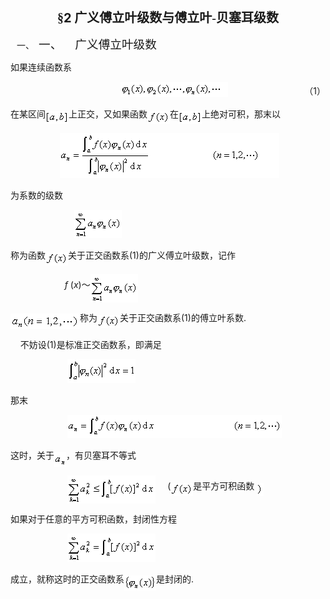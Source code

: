 <div class=Section1>
<p class=MsoNormal align=center style='text-align:center'><b><span lang=ZH-CN
style='font-size:15.0pt;font-family:宋体_GB2312'>§</span></b><b><span lang=EN-US
style='font-size:15.0pt'>2 </span></b><b><span lang=ZH-CN style='font-size:
15.0pt;font-family:宋体_GB2312'>广义傅立叶级数与傅立叶</span></b><span lang=EN-US
style='font-size:15.0pt;font-family:宋体_GB2312'>-</span><b><span lang=ZH-CN
style='font-size:15.0pt;font-family:宋体_GB2312'>贝塞耳级数</span></b></p>
<p class=MsoNormal style='margin-left:36.0pt;text-indent:-28.5pt'><span
lang=EN-US>一、<span style='font:7.0pt "Times New Roman"'>&nbsp;&nbsp; </span></span><span
lang=ZH-CN style='font-size:14.0pt;font-family:宋体_GB2312'>一、</span><span
lang=EN-US style='font-size:7.0pt'>&nbsp;&nbsp;&nbsp;&nbsp;&nbsp;&nbsp;&nbsp; </span><span
lang=ZH-CN style='font-size:14.0pt;font-family:宋体_GB2312'>广义傅立叶级数</span></p>
<p class=MsoNormal><span lang=ZH-CN style='font-family:宋体_GB2312'>如果连续函数系</span></p>
<p class=MsoNormal align=right style='text-align:right'><span lang=EN-US>&nbsp;&nbsp;&nbsp;&nbsp;&nbsp;&nbsp;&nbsp;&nbsp;&nbsp;&nbsp;&nbsp;&nbsp;&nbsp;&nbsp;&nbsp;
<sub><img width=172 height=24
src="res/17e9d95da129bdd93c34fb6cc6aaaa52_5693_files/image002.gif"
u1:shapes="_x0000_i1025"></sub>&nbsp;&nbsp;&nbsp;&nbsp;&nbsp;&nbsp;&nbsp;&nbsp;&nbsp;&nbsp;&nbsp;&nbsp;&nbsp;&nbsp;&nbsp;&nbsp;&nbsp;&nbsp;&nbsp;&nbsp;&nbsp;&nbsp;&nbsp;&nbsp;&nbsp;&nbsp;&nbsp;&nbsp;&nbsp;&nbsp;&nbsp;</span><span
lang=ZH-CN style='font-family:宋体_GB2312'>（</span><span lang=EN-US>1</span><span
lang=ZH-CN style='font-family:宋体_GB2312'>）</span></p>
<p class=MsoNormal><span lang=ZH-CN style='font-family:宋体_GB2312'>在某区间</span><sub><span
lang=EN-US><img width=37 height=21
src="res/17e9d95da129bdd93c34fb6cc6aaaa52_5693_files/image004.gif"
u1:shapes="_x0000_i1026" align=absmiddle></span></sub><span lang=ZH-CN
style='font-family:宋体_GB2312'>上正交，又如果函数</span><sub><span lang=EN-US><img
width=36 height=21 src="res/17e9d95da129bdd93c34fb6cc6aaaa52_5693_files/image006.gif"
u1:shapes="_x0000_i1027" align=absmiddle></span></sub><span lang=ZH-CN
style='font-family:宋体_GB2312'>在</span><sub><span lang=EN-US><img width=37
height=21 src="res/17e9d95da129bdd93c34fb6cc6aaaa52_5693_files/image008.gif"
u1:shapes="_x0000_i1028" align=absmiddle></span></sub><span lang=ZH-CN
style='font-family:宋体_GB2312'>上绝对可积，那末以</span></p>
<p class=MsoNormal><span lang=EN-US>&nbsp;&nbsp;&nbsp;&nbsp;&nbsp;&nbsp;&nbsp;&nbsp;&nbsp;&nbsp;&nbsp;&nbsp;&nbsp;&nbsp;&nbsp;&nbsp;&nbsp;&nbsp;&nbsp;
<sub><img width=351 height=72
src="res/17e9d95da129bdd93c34fb6cc6aaaa52_5693_files/image010.gif"
u1:shapes="_x0000_i1029"></sub>&nbsp;</span></p>
<p class=MsoNormal><span lang=ZH-CN style='font-family:宋体_GB2312'>为系数的级数</span></p>
<p class=MsoNormal><span lang=EN-US>&nbsp;&nbsp;&nbsp;&nbsp;&nbsp;&nbsp;&nbsp;&nbsp;&nbsp;&nbsp;&nbsp;&nbsp;&nbsp;&nbsp;&nbsp;&nbsp;&nbsp;&nbsp;&nbsp;&nbsp;&nbsp;&nbsp;&nbsp;&nbsp;&nbsp;
<sub><img width=76 height=45
src="res/17e9d95da129bdd93c34fb6cc6aaaa52_5693_files/image012.gif"
u1:shapes="_x0000_i1030"></sub></span></p>
<p class=MsoNormal><span lang=ZH-CN style='font-family:宋体_GB2312'>称为函数</span><sub><span
lang=EN-US><img width=36 height=21
src="res/17e9d95da129bdd93c34fb6cc6aaaa52_5693_files/image013.gif"
u1:shapes="_x0000_i1041" align=absmiddle></span></sub><span lang=ZH-CN
style='font-family:宋体_GB2312'>关于正交函数系</span><span lang=EN-US>(1)</span><span
lang=ZH-CN style='font-family:宋体_GB2312'>的广义傅立叶级数，记作</span></p>
<p class=MsoNormal><span lang=EN-US>&nbsp;&nbsp;&nbsp;&nbsp;&nbsp;&nbsp;&nbsp;&nbsp;&nbsp;&nbsp;&nbsp;&nbsp;&nbsp;&nbsp;&nbsp;&nbsp;&nbsp;&nbsp;&nbsp;&nbsp;&nbsp;
<i>f</i> (<i>x</i>)</span><span lang=ZH-CN style='font-family:宋体_GB2312'>～</span><sub><span
lang=EN-US><img width=76 height=45
src="res/17e9d95da129bdd93c34fb6cc6aaaa52_5693_files/image015.gif"
u1:shapes="_x0000_i1042" align=absmiddle></span></sub></p>
<p class=MsoNormal><sub><span lang=EN-US><img width=111 height=25
src="res/17e9d95da129bdd93c34fb6cc6aaaa52_5693_files/image017.gif"
u1:shapes="_x0000_i1043" align=absmiddle></span></sub><span lang=ZH-CN
style='font-family:宋体_GB2312'>称为</span><sub><span lang=EN-US><img width=36
height=21 src="res/17e9d95da129bdd93c34fb6cc6aaaa52_5693_files/image018.gif"
u1:shapes="_x0000_i1044" align=absmiddle></span></sub><span lang=ZH-CN
style='font-family:宋体_GB2312'>关于正交函数系</span><span lang=EN-US>(1)</span><span
lang=ZH-CN style='font-family:宋体_GB2312'>的傅立叶系数</span><span lang=EN-US>.</span></p>
<p class=MsoNormal><span lang=EN-US>&nbsp;&nbsp;&nbsp; </span><span lang=ZH-CN
style='font-family:宋体_GB2312'>不妨设</span><span lang=EN-US>(1)</span><span
lang=ZH-CN style='font-family:宋体_GB2312'>是标准正交函数系，即满足</span></p>
<p class=MsoNormal><span lang=EN-US>&nbsp;&nbsp;&nbsp;&nbsp;&nbsp;&nbsp;&nbsp;&nbsp;&nbsp;&nbsp;&nbsp;&nbsp;&nbsp;&nbsp;&nbsp;&nbsp;&nbsp;&nbsp;&nbsp;&nbsp;&nbsp;&nbsp;
<sub><img width=109 height=38
src="res/17e9d95da129bdd93c34fb6cc6aaaa52_5693_files/image020.gif"
u1:shapes="_x0000_i1045"></sub>&nbsp;&nbsp;&nbsp;&nbsp;</span></p>
<p class=MsoNormal><span lang=ZH-CN style='font-family:宋体_GB2312'>那末</span></p>
<p class=MsoNormal><span lang=EN-US>&nbsp;&nbsp;&nbsp;&nbsp;&nbsp;&nbsp;&nbsp;&nbsp;&nbsp;&nbsp;&nbsp;&nbsp;&nbsp;&nbsp;&nbsp;&nbsp;&nbsp;&nbsp;&nbsp;&nbsp;&nbsp;&nbsp;
<sub><img width=343 height=37
src="res/17e9d95da129bdd93c34fb6cc6aaaa52_5693_files/image022.gif"
u1:shapes="_x0000_i1046"></sub>&nbsp;</span></p>
<p class=MsoNormal><span lang=ZH-CN style='font-family:宋体_GB2312'>这时，关于</span><sub><span
lang=EN-US><img width=19 height=24
src="res/17e9d95da129bdd93c34fb6cc6aaaa52_5693_files/image024.gif"
u1:shapes="_x0000_i1047" align=absmiddle></span></sub><span lang=ZH-CN
style='font-family:宋体_GB2312'>，有贝塞耳不等式</span></p>
<p class=MsoNormal><span lang=EN-US>&nbsp;&nbsp;&nbsp;&nbsp;&nbsp;&nbsp;&nbsp;&nbsp;&nbsp;&nbsp;&nbsp;&nbsp;&nbsp;&nbsp;&nbsp;&nbsp;&nbsp;&nbsp;&nbsp;&nbsp;&nbsp;&nbsp;
<sub><img width=141 height=45
src="res/17e9d95da129bdd93c34fb6cc6aaaa52_5693_files/image026.gif"
u1:shapes="_x0000_i1048" align=absmiddle></sub>&nbsp;&nbsp;&nbsp;&nbsp;&nbsp;(<sub><img
width=36 height=21 src="res/17e9d95da129bdd93c34fb6cc6aaaa52_5693_files/image027.gif"
u1:shapes="_x0000_i1049" align=absmiddle></sub></span><span lang=ZH-CN
style='font-family:宋体_GB2312'>是平方可积函数</span><span lang=ZH-CN> </span><sub><span
lang=EN-US><img width=11 height=21
src="res/17e9d95da129bdd93c34fb6cc6aaaa52_5693_files/image029.gif"
u1:shapes="_x0000_i1050" align=absmiddle></span></sub><span lang=EN-US>&nbsp;</span></p>
<p class=MsoNormal><span lang=ZH-CN style='font-family:宋体_GB2312'>如果对于任意的平方可积函数，封闭性方程</span></p>
<p class=MsoNormal><span lang=EN-US>&nbsp;&nbsp;&nbsp;&nbsp;&nbsp;&nbsp;&nbsp;&nbsp;&nbsp;&nbsp;&nbsp;&nbsp;&nbsp;&nbsp;&nbsp;&nbsp;&nbsp;&nbsp;&nbsp;&nbsp;&nbsp;&nbsp;
<sub><img width=141 height=45
src="res/17e9d95da129bdd93c34fb6cc6aaaa52_5693_files/image031.gif"
u1:shapes="_x0000_i1051"></sub></span></p>
<p class=MsoNormal><span lang=ZH-CN style='font-family:宋体_GB2312'>成立，就称这时的正交函数系</span><sub><span
lang=EN-US><img width=51 height=24
src="res/17e9d95da129bdd93c34fb6cc6aaaa52_5693_files/image033.gif"
u1:shapes="_x0000_i1052" align=absmiddle></span></sub><span lang=ZH-CN
style='font-family:宋体_GB2312'>是封闭的</span><span lang=EN-US>.</span></p>
</div>